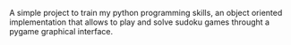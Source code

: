 A simple project to train my python programming skills, an object oriented implementation that allows to play and solve sudoku games throught a pygame graphical interface.
